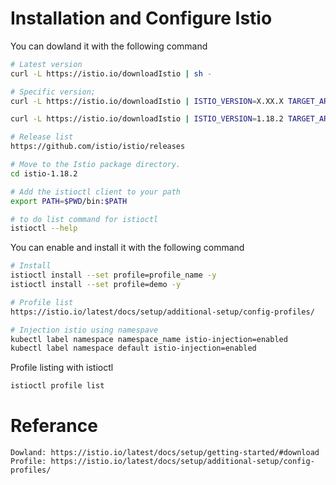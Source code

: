 # Installation and Configure Istio


You can dowland it with the following command
``` bash
# Latest version
curl -L https://istio.io/downloadIstio | sh -

# Specific version;
curl -L https://istio.io/downloadIstio | ISTIO_VERSION=X.XX.X TARGET_ARCH=x86_64 sh -

curl -L https://istio.io/downloadIstio | ISTIO_VERSION=1.18.2 TARGET_ARCH=x86_64 sh -

# Release list
https://github.com/istio/istio/releases

# Move to the Istio package directory. 
cd istio-1.18.2

# Add the istioctl client to your path 
export PATH=$PWD/bin:$PATH

# to do list command for istioctl
istioctl --help

```


You can enable and install it with the following command
``` bash
# Install
istioctl install --set profile=profile_name -y
istioctl install --set profile=demo -y

# Profile list
https://istio.io/latest/docs/setup/additional-setup/config-profiles/

# Injection istio using namespave
kubectl label namespace namespace_name istio-injection=enabled
kubectl label namespace default istio-injection=enabled

```


Profile listing with istioctl
``` bash
istioctl profile list

```








# Referance
```
Dowland: https://istio.io/latest/docs/setup/getting-started/#download
Profile: https://istio.io/latest/docs/setup/additional-setup/config-profiles/


```